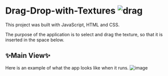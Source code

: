 # Drag-Drop-with-Textures ![drag](https://github.com/DarielEGM/Drag-Drop-with-Textures/assets/123778387/c66e3bcc-db61-48cd-845f-09c31ef59b0f)

This project was built with JavaScript, HTML and CSS.

The purpose of the application is to select and drag the texture, so that it is inserted in the space below.

## ✨**Main View**✨

Here is an example of what the app looks like when it runs.
![image](https://github.com/DarielEGM/Drag-Drop-with-Textures/assets/123778387/da5e7088-f0b8-43b9-842e-64666822e8fa)

